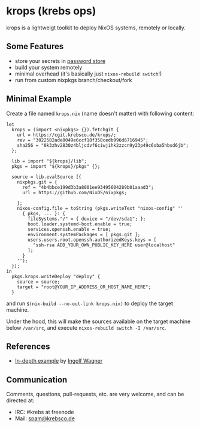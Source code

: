 # krops (krebs ops)

krops is a lightweigt toolkit to deploy NixOS systems, remotely or locally.

## Some Features

- store your secrets in [password store](https://www.passwordstore.org/)
- build your system remotely
- minimal overhead (it's basically just `nixos-rebuild switch`!)
- run from custom nixpkgs branch/checkout/fork

## Minimal Example

Create a file named `krops.nix` (name doesn't matter) with following content:

```
let
  krops = (import <nixpkgs> {}).fetchgit {
    url = https://cgit.krebsco.de/krops/;
    rev = "3022582ade8049e6ccf18f358cedb996d6716945";
    sha256 = "0k3zhv2830z4bljcdvf6ciwjihk2zzcn9y23p49c6sba5hbsd6jb";
  };

  lib = import "${krops}/lib";
  pkgs = import "${krops}/pkgs" {};

  source = lib.evalSource [{
    nixpkgs.git = {
      ref = "4b4bbce199d3b3a8001ee93495604289b01aaad3";
      url = https://github.com/NixOS/nixpkgs;

    };
    nixos-config.file = toString (pkgs.writeText "nixos-config" ''
      { pkgs, ... }: {
        fileSystems."/" = { device = "/dev/sda1"; };
        boot.loader.systemd-boot.enable = true;
        services.openssh.enable = true;
        environment.systemPackages = [ pkgs.git ];
        users.users.root.openssh.authorizedKeys.keys = [
          "ssh-rsa ADD_YOUR_OWN_PUBLIC_KEY_HERE user@localhost"
        ];
      }
    '');
  }];
in
  pkgs.krops.writeDeploy "deploy" {
    source = source;
    target = "root@YOUR_IP_ADDRESS_OR_HOST_NAME_HERE";
  }
```

and run `$(nix-build --no-out-link krops.nix)` to deploy the target machine.

Under the hood, this will make the sources available on the target machine
below `/var/src`, and execute `nixos-rebuild switch -I /var/src`.

## References

- [In-depth example](http://tech.ingolf-wagner.de/nixos/krops/) by [Ingolf Wagner](https://ingolf-wagner.de/)

## Communication

Comments, questions, pull-requests, etc. are very welcome, and can be directed
at:

- IRC: #krebs at freenode
- Mail: [spam@krebsco.de](mailto:spam@krebsco.de)
